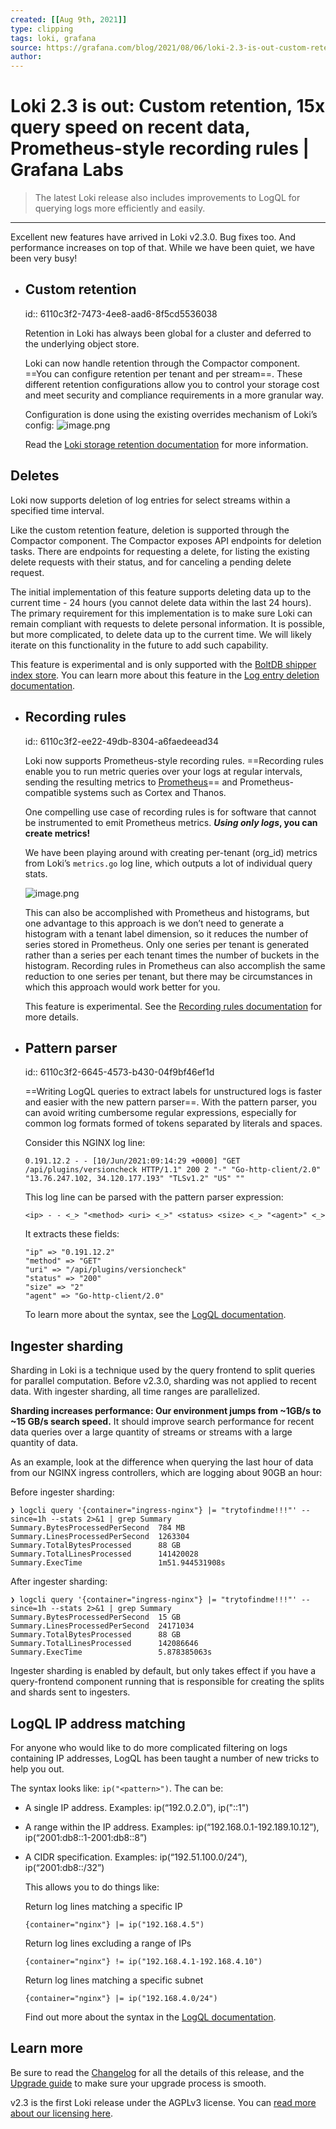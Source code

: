 ```yaml
---
created: [[Aug 9th, 2021]]
type: clipping
tags: loki, grafana
source: https://grafana.com/blog/2021/08/06/loki-2.3-is-out-custom-retention-15x-query-speed-on-recent-data-prometheus-style-recording-rules/?utm_source=grafana_news&utm_medium=rss
author: 
---
```


# Loki 2.3 is out: Custom retention, 15x query speed on recent data, Prometheus-style recording rules | Grafana Labs

> The latest Loki release also includes improvements to LogQL for querying logs more efficiently and easily.

---
Excellent new features have arrived in Loki v2.3.0. Bug fixes too. And performance increases on top of that. While we have been quiet, we have been very busy!
- ## Custom retention
  id:: 6110c3f2-7473-4ee8-aad6-8f5cd5536038
  
  Retention in Loki has always been global for a cluster and deferred to the underlying object store.
  
  Loki can now handle retention through the Compactor component. ==You can configure retention per tenant and per stream==. These different retention configurations allow you to control your storage cost and meet security and compliance requirements in a more granular way.
  
  Configuration is done using the existing overrides mechanism of Loki’s config:
  ![image.png](../../assets/image_1628488810455_0.png) 
  
  Read the [Loki storage retention documentation](https://grafana.com/docs/loki/latest/operations/storage/retention/#retention-configuration) for more information.
## Deletes

Loki now supports deletion of log entries for select streams within a specified time interval.

Like the custom retention feature, deletion is supported through the Compactor component. The Compactor exposes API endpoints for deletion tasks. There are endpoints for requesting a delete, for listing the existing delete requests with their status, and for canceling a pending delete request.

The initial implementation of this feature supports deleting data up to the current time - 24 hours (you cannot delete data within the last 24 hours). The primary requirement for this implementation is to make sure Loki can remain compliant with requests to delete personal information. It is possible, but more complicated, to delete data up to the current time. We will likely iterate on this functionality in the future to add such capability.

This feature is experimental and is only supported with the [BoltDB shipper index store](https://grafana.com/docs/loki/latest/operations/storage/boltdb-shipper/). You can learn more about this feature in the [Log entry deletion documentation](https://grafana.com/docs/loki/latest/operations/storage/logs-deletion/).
- ## Recording rules
  id:: 6110c3f2-ee22-49db-8304-a6faedeead34
  
  Loki now supports Prometheus-style recording rules. ==Recording rules enable you to run metric queries over your logs at regular intervals, sending the resulting metrics to [Prometheus](http://grafana.com/oss/prometheus/)== and Prometheus-compatible systems such as Cortex and Thanos.
  
  One compelling use case of recording rules is for software that cannot be instrumented to emit Prometheus metrics. **_Using only logs_, you can create metrics!**
  
  We have been playing around with creating per-tenant (org\_id) metrics from Loki’s `metrics.go` log line, which outputs a lot of individual query stats.
  
  ![image.png](../../assets/image_1628488948462_0.png) 
  
  This can also be accomplished with Prometheus and histograms, but one advantage to this approach is we don’t need to generate a histogram with a tenant label dimension, so it reduces the number of series stored in Prometheus. Only one series per tenant is generated rather than a series per each tenant times the number of buckets in the histogram. Recording rules in Prometheus can also accomplish the same reduction to one series per tenant, but there may be circumstances in which this approach would work better for you.
  
  This feature is experimental. See the [Recording rules documentation](https://grafana.com/docs/loki/latest/rules/#recording-rules) for more details.
- ## Pattern parser
  id:: 6110c3f2-6645-4573-b430-04f9bf46ef1d
  
  ==Writing LogQL queries to extract labels for unstructured logs is faster and easier with the new pattern parser==. With the pattern parser, you can avoid writing cumbersome regular expressions, especially for common log formats formed of tokens separated by literals and spaces.
  
  Consider this NGINX log line:
  
  ```
  0.191.12.2 - - [10/Jun/2021:09:14:29 +0000] "GET /api/plugins/versioncheck HTTP/1.1" 200 2 "-" "Go-http-client/2.0" "13.76.247.102, 34.120.177.193" "TLSv1.2" "US" ""
  ```
  
  This log line can be parsed with the pattern parser expression:
  
  ```
  <ip> - - <_> "<method> <uri> <_>" <status> <size> <_> "<agent>" <_>
  ```
  
  It extracts these fields:
  
  ```
  "ip" => "0.191.12.2"
  "method" => "GET"
  "uri" => "/api/plugins/versioncheck"
  "status" => "200"
  "size" => "2"
  "agent" => "Go-http-client/2.0"
  ```
  
  To learn more about the syntax, see the [LogQL documentation](https://grafana.com/docs/loki/latest/logql/#pattern).
## Ingester sharding

Sharding in Loki is a technique used by the query frontend to split queries for parallel computation. Before v2.3.0, sharding was not applied to recent data. With ingester sharding, all time ranges are parallelized.

**Sharding increases performance: Our environment jumps from ~1GB/s to ~15 GB/s search speed.** It should improve search performance for recent data queries over a large quantity of streams or streams with a large quantity of data.

As an example, look at the difference when querying the last hour of data from our NGINX ingress controllers, which are logging about 90GB an hour:

Before ingester sharding:

```
❯ logcli query '{container="ingress-nginx"} |= "trytofindme!!!"' --since=1h --stats 2>&1 | grep Summary
Summary.BytesProcessedPerSecond  784 MB
Summary.LinesProcessedPerSecond  1263304
Summary.TotalBytesProcessed      88 GB
Summary.TotalLinesProcessed      141420028
Summary.ExecTime                 1m51.944531908s
```

After ingester sharding:

```
❯ logcli query '{container="ingress-nginx"} |= "trytofindme!!!"' --since=1h --stats 2>&1 | grep Summary
Summary.BytesProcessedPerSecond  15 GB
Summary.LinesProcessedPerSecond  24171034
Summary.TotalBytesProcessed      88 GB
Summary.TotalLinesProcessed      142086646
Summary.ExecTime                 5.878385063s
```

Ingester sharding is enabled by default, but only takes effect if you have a query-frontend component running that is responsible for creating the splits and shards sent to ingesters.
## LogQL IP address matching

For anyone who would like to do more complicated filtering on logs containing IP addresses, LogQL has been taught a number of new tricks to help you out.

The syntax looks like: `ip("<pattern>")`. The <pattern> can be:
- A single IP address. Examples: ip(“192.0.2.0”), ip("::1")
- A range within the IP address. Examples: ip(“192.168.0.1-192.189.10.12”), ip(“2001:db8::1-2001:db8::8”)
- A CIDR specification. Examples: ip(“192.51.100.0/24”), ip(“2001:db8::/32”)
    
  
  This allows you to do things like:
  
  Return log lines matching a specific IP
  
  `{container="nginx"} |= ip("192.168.4.5")`
  
  Return log lines excluding a range of IPs
  
  `{container="nginx"} != ip("192.168.4.1-192.168.4.10")`
  
  Return log lines matching a specific subnet
  
  `{container="nginx"} |= ip("192.168.4.0/24")`
  
  Find out more about the syntax in the [LogQL documentation](https://grafana.com/docs/loki/latest/logql/ip).
## Learn more

Be sure to read the [Changelog](https://github.com/grafana/loki/blob/main/CHANGELOG.md#230-20210806) for all the details of this release, and the [Upgrade guide](https://grafana.com/docs/loki/latest/upgrading/) to make sure your upgrade process is smooth.

v2.3 is the first Loki release under the AGPLv3 license. You can [read more about our licensing here](https://grafana.com/licensing/).
